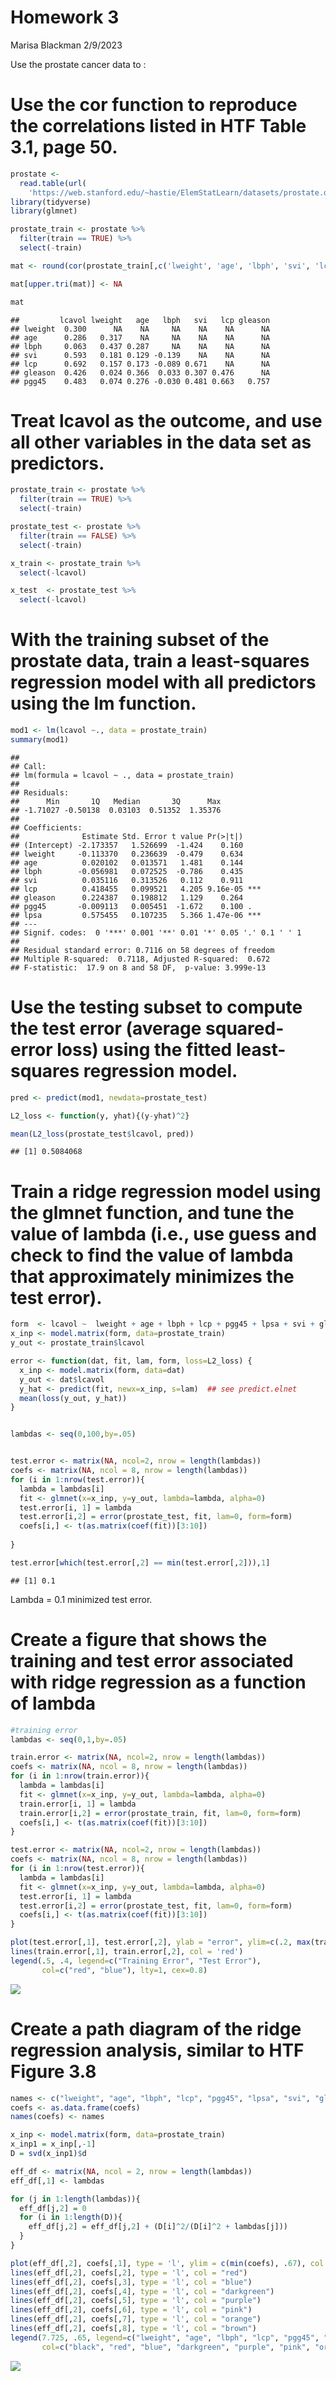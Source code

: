 Homework 3
================
Marisa Blackman
2/9/2023

Use the prostate cancer data to :

# Use the cor function to reproduce the correlations listed in HTF Table 3.1, page 50.

``` r
prostate <- 
  read.table(url(
    'https://web.stanford.edu/~hastie/ElemStatLearn/datasets/prostate.data'))
library(tidyverse)
library(glmnet)

prostate_train <- prostate %>%
  filter(train == TRUE) %>% 
  select(-train)

mat <- round(cor(prostate_train[,c('lweight', 'age', 'lbph', 'svi', 'lcp', 'gleason', 'pgg45')], prostate_train[,c('lcavol', 'lweight', 'age', 'lbph', 'svi', 'lcp', 'gleason')]), 3)

mat[upper.tri(mat)] <- NA

mat
```

    ##         lcavol lweight   age   lbph   svi   lcp gleason
    ## lweight  0.300      NA    NA     NA    NA    NA      NA
    ## age      0.286   0.317    NA     NA    NA    NA      NA
    ## lbph     0.063   0.437 0.287     NA    NA    NA      NA
    ## svi      0.593   0.181 0.129 -0.139    NA    NA      NA
    ## lcp      0.692   0.157 0.173 -0.089 0.671    NA      NA
    ## gleason  0.426   0.024 0.366  0.033 0.307 0.476      NA
    ## pgg45    0.483   0.074 0.276 -0.030 0.481 0.663   0.757

# Treat lcavol as the outcome, and use all other variables in the data set as predictors.

``` r
prostate_train <- prostate %>%
  filter(train == TRUE) %>% 
  select(-train)

prostate_test <- prostate %>%
  filter(train == FALSE) %>% 
  select(-train)

x_train <- prostate_train %>%
  select(-lcavol)

x_test  <- prostate_test %>%
  select(-lcavol)
```

# With the training subset of the prostate data, train a least-squares regression model with all predictors using the lm function.

``` r
mod1 <- lm(lcavol ~., data = prostate_train)
summary(mod1)
```

    ## 
    ## Call:
    ## lm(formula = lcavol ~ ., data = prostate_train)
    ## 
    ## Residuals:
    ##      Min       1Q   Median       3Q      Max 
    ## -1.71027 -0.50138  0.03103  0.51352  1.35376 
    ## 
    ## Coefficients:
    ##              Estimate Std. Error t value Pr(>|t|)    
    ## (Intercept) -2.173357   1.526699  -1.424    0.160    
    ## lweight     -0.113370   0.236639  -0.479    0.634    
    ## age          0.020102   0.013571   1.481    0.144    
    ## lbph        -0.056981   0.072525  -0.786    0.435    
    ## svi          0.035116   0.313526   0.112    0.911    
    ## lcp          0.418455   0.099521   4.205 9.16e-05 ***
    ## gleason      0.224387   0.198812   1.129    0.264    
    ## pgg45       -0.009113   0.005451  -1.672    0.100 .  
    ## lpsa         0.575455   0.107235   5.366 1.47e-06 ***
    ## ---
    ## Signif. codes:  0 '***' 0.001 '**' 0.01 '*' 0.05 '.' 0.1 ' ' 1
    ## 
    ## Residual standard error: 0.7116 on 58 degrees of freedom
    ## Multiple R-squared:  0.7118, Adjusted R-squared:  0.672 
    ## F-statistic:  17.9 on 8 and 58 DF,  p-value: 3.999e-13

# Use the testing subset to compute the test error (average squared-error loss) using the fitted least-squares regression model.

``` r
pred <- predict(mod1, newdata=prostate_test)

L2_loss <- function(y, yhat){(y-yhat)^2}

mean(L2_loss(prostate_test$lcavol, pred))
```

    ## [1] 0.5084068

# Train a ridge regression model using the glmnet function, and tune the value of lambda (i.e., use guess and check to find the value of lambda that approximately minimizes the test error).

``` r
form  <- lcavol ~  lweight + age + lbph + lcp + pgg45 + lpsa + svi + gleason
x_inp <- model.matrix(form, data=prostate_train)
y_out <- prostate_train$lcavol

error <- function(dat, fit, lam, form, loss=L2_loss) {
  x_inp <- model.matrix(form, data=dat)
  y_out <- dat$lcavol
  y_hat <- predict(fit, newx=x_inp, s=lam)  ## see predict.elnet
  mean(loss(y_out, y_hat))
}


lambdas <- seq(0,100,by=.05)


test.error <- matrix(NA, ncol=2, nrow = length(lambdas))
coefs <- matrix(NA, ncol = 8, nrow = length(lambdas))
for (i in 1:nrow(test.error)){
  lambda = lambdas[i]
  fit <- glmnet(x=x_inp, y=y_out, lambda=lambda, alpha=0)
  test.error[i, 1] = lambda
  test.error[i,2] = error(prostate_test, fit, lam=0, form=form)
  coefs[i,] <- t(as.matrix(coef(fit))[3:10])
  
}

test.error[which(test.error[,2] == min(test.error[,2])),1]
```

    ## [1] 0.1

Lambda = 0.1 minimized test error.

# Create a figure that shows the training and test error associated with ridge regression as a function of lambda

``` r
#training error 
lambdas <- seq(0,1,by=.05)

train.error <- matrix(NA, ncol=2, nrow = length(lambdas))
coefs <- matrix(NA, ncol = 8, nrow = length(lambdas))
for (i in 1:nrow(train.error)){
  lambda = lambdas[i]
  fit <- glmnet(x=x_inp, y=y_out, lambda=lambda, alpha=0)
  train.error[i, 1] = lambda
  train.error[i,2] = error(prostate_train, fit, lam=0, form=form)
  coefs[i,] <- t(as.matrix(coef(fit))[3:10])
}

test.error <- matrix(NA, ncol=2, nrow = length(lambdas))
coefs <- matrix(NA, ncol = 8, nrow = length(lambdas))
for (i in 1:nrow(test.error)){
  lambda = lambdas[i]
  fit <- glmnet(x=x_inp, y=y_out, lambda=lambda, alpha=0)
  test.error[i, 1] = lambda
  test.error[i,2] = error(prostate_test, fit, lam=0, form=form)
  coefs[i,] <- t(as.matrix(coef(fit))[3:10])
}

plot(test.error[,1], test.error[,2], ylab = "error", ylim=c(.2, max(train.error[,2])), type = 'l', col= 'blue', xlab= "lambda")
lines(train.error[,1], train.error[,2], col = 'red')
legend(.5, .4, legend=c("Training Error", "Test Error"),
       col=c("red", "blue"), lty=1, cex=0.8)
```

![](Homework-3_files/figure-gfm/unnamed-chunk-6-1.png)<!-- -->

# Create a path diagram of the ridge regression analysis, similar to HTF Figure 3.8

``` r
names <- c("lweight", "age", "lbph", "lcp", "pgg45", "lpsa", "svi", "gleason")
coefs <- as.data.frame(coefs)
names(coefs) <- names

x_inp <- model.matrix(form, data=prostate_train)
x_inp1 = x_inp[,-1]
D = svd(x_inp1)$d

eff_df <- matrix(NA, ncol = 2, nrow = length(lambdas))
eff_df[,1] <- lambdas

for (j in 1:length(lambdas)){
  eff_df[j,2] = 0
  for (i in 1:length(D)){
    eff_df[j,2] = eff_df[j,2] + (D[i]^2/(D[i]^2 + lambdas[j]))
  }
}

plot(eff_df[,2], coefs[,1], type = 'l', ylim = c(min(coefs), .67), col = "black", xlab = "effective df", ylab = "coef est")
lines(eff_df[,2], coefs[,2], type = 'l', col = "red")
lines(eff_df[,2], coefs[,3], type = 'l', col = "blue")
lines(eff_df[,2], coefs[,4], type = 'l', col = "darkgreen")
lines(eff_df[,2], coefs[,5], type = 'l', col = "purple")
lines(eff_df[,2], coefs[,6], type = 'l', col = "pink")
lines(eff_df[,2], coefs[,7], type = 'l', col = "orange")
lines(eff_df[,2], coefs[,8], type = 'l', col = "brown")
legend(7.725, .65, legend=c("lweight", "age", "lbph", "lcp", "pgg45", "lpsa", "svi", "gleason"),
       col=c("black", "red", "blue", "darkgreen", "purple", "pink", "orange", "brown"), lty=1, cex=0.8)
```

![](Homework-3_files/figure-gfm/unnamed-chunk-7-1.png)<!-- -->
